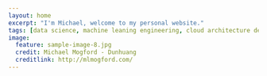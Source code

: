 ```yaml
---
layout: home
excerpt: "I'm Michael, welcome to my personal website."
tags: [data science, machine leaning engineering, cloud architecture design, personal blog, machine learning system development, MLOps, ]
image:
  feature: sample-image-8.jpg
  credit: Michael Mogford - Dunhuang
  creditlink: http://mlmogford.com/
---
```

